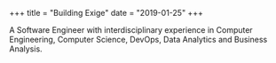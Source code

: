 +++
title = "Building Exige"
date = "2019-01-25"
+++

A Software Engineer with interdisciplinary experience in Computer Engineering, Computer Science, DevOps, Data Analytics and Business Analysis.